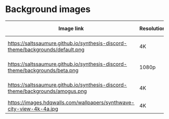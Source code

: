 # Background images

| Image link | Resolution | Image preview |
|-|-|-|
| https://saltssaumure.github.io/synthesis-discord-theme/backgrounds/default.png | 4K | ![Default background image](https://saltssaumure.github.io/synthesis-discord-theme/backgrounds/default.png)|
| https://saltssaumure.github.io/synthesis-discord-theme/backgrounds/beta.png | 1080p | ![Beta background image](https://saltssaumure.github.io/synthesis-discord-theme/backgrounds/beta.png)|
| https://saltssaumure.github.io/synthesis-discord-theme/backgrounds/amogus.png | 4K | ![Amogus background image](https://saltssaumure.github.io/synthesis-discord-theme/backgrounds/amogus.png)|
https://images.hdqwalls.com/wallpapers/synthwave-city-view-4k-4a.jpg | 4K | ![schmongo](https://raw.githubusercontent.com/NormanOsborne/synthesis-discord-theme/main/backgrounds/synthcity.jpg)|
